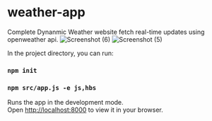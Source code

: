 # weather-app
Complete Dynanmic Weather website fetch real-time updates using openweather api.
![Screenshot (6)](https://user-images.githubusercontent.com/121953891/213388656-045fd061-b63c-4b2b-b803-a70774d20238.png)
![Screenshot (5)](https://user-images.githubusercontent.com/121953891/213388722-1b43773f-d62e-4e6d-8719-dca9d61d3f0b.png)

In the project directory, you can run:

### `npm init`

### `npm src/app.js -e js,hbs`

Runs the app in the development mode.\
Open [http://localhost:8000](http://localhost:8000) to view it in your browser.


